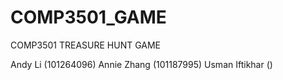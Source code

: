 # COMP3501_GAME
 COMP3501 TREASURE HUNT GAME

Andy Li (101264096)
Annie Zhang (101187995)
Usman Iftikhar ()

